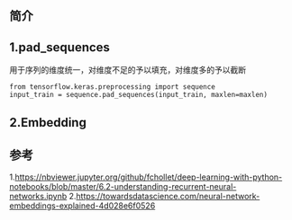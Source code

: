 ## 简介

## 1.pad_sequences

用于序列的维度统一，对维度不足的予以填充，对维度多的予以截断

```
from tensorflow.keras.preprocessing import sequence
input_train = sequence.pad_sequences(input_train, maxlen=maxlen)
```

## 2.Embedding



## 参考
1.https://nbviewer.jupyter.org/github/fchollet/deep-learning-with-python-notebooks/blob/master/6.2-understanding-recurrent-neural-networks.ipynb
2.https://towardsdatascience.com/neural-network-embeddings-explained-4d028e6f0526
